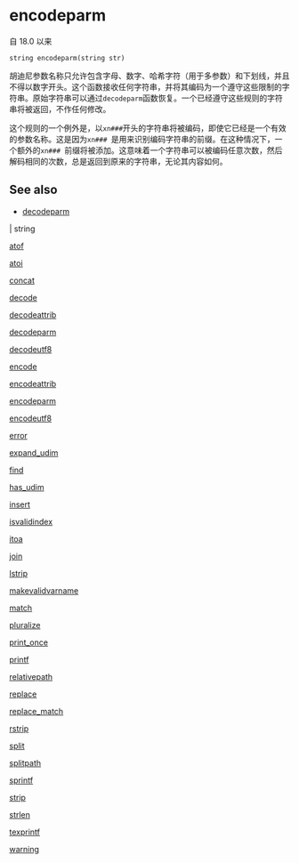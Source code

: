 # encodeparm

自 18.0 以来

`string encodeparm(string str)`

胡迪尼参数名称只允许包含字母、数字、哈希字符（用于多参数）和下划线，并且不得以数字开头。这个函数接收任何字符串，并将其编码为一个遵守这些限制的字符串。原始字符串可以通过`decodeparm`函数恢复。一个已经遵守这些规则的字符串将被返回，不作任何修改。

这个规则的一个例外是，以`xn###`开头的字符串将被编码，即使它已经是一个有效的参数名称。这是因为`xn### `是用来识别编码字符串的前缀。在这种情况下，一个额外的`xn### `前缀将被添加。这意味着一个字符串可以被编码任意次数，然后解码相同的次数，总是返回到原来的字符串，无论其内容如何。

## See also

- [decodeparm](decodeparm.html)

|
string

[atof](atof.html)

[atoi](atoi.html)

[concat](concat.html)

[decode](decode.html)

[decodeattrib](decodeattrib.html)

[decodeparm](decodeparm.html)

[decodeutf8](decodeutf8.html)

[encode](encode.html)

[encodeattrib](encodeattrib.html)

[encodeparm](encodeparm.html)

[encodeutf8](encodeutf8.html)

[error](error.html)

[expand_udim](expand_udim.html)

[find](find.html)

[has_udim](has_udim.html)

[insert](insert.html)

[isvalidindex](isvalidindex.html)

[itoa](itoa.html)

[join](join.html)

[lstrip](lstrip.html)

[makevalidvarname](makevalidvarname.html)

[match](match.html)

[pluralize](pluralize.html)

[print_once](print_once.html)

[printf](printf.html)

[relativepath](relativepath.html)

[replace](replace.html)

[replace_match](replace_match.html)

[rstrip](rstrip.html)

[split](split.html)

[splitpath](splitpath.html)

[sprintf](sprintf.html)

[strip](strip.html)

[strlen](strlen.html)

[texprintf](texprintf.html)

[warning](warning.html)
